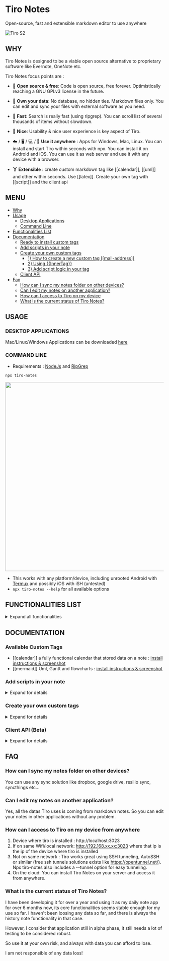 # Tiro Notes

Open-source, fast and extensible markdown editor to use anywhere

![Tiro S2](https://user-images.githubusercontent.com/2981891/161093353-e9c2df15-ffca-4d2f-839d-ced9ced659b1.jpg)

## WHY

Tiro Notes is designed to be a viable open source alternative to proprietary software like Evernote, OneNote etc. 

Tiro Notes focus points are : 

- 👼 **Open source & free**: Code is open source, free forever. Optimistically reaching a GNU GPLv3 license in the future.
- 👑 **Own your data**: No database, no hidden ties. Markdown files only. You can edit and sync your files with external software as you need.


- 🚅 **Fast**: Search is really fast (using ripgrep). You can scroll list of several thousands of items without slowdown.
- 💅 **Nice**: Usability & nice user experience is key aspect of Tiro.


- ☁️ / 🖥️ /  💻 / 📱 **Use it anywhere** : Apps for Windows, Mac, Linux. You can install and start Tiro within seconds with npx. You can install it on Android and iOS. You can use it as web server and use it with any device with a browser.
- 🏋 **Extensible** : create custom markdown tag like [[calendar]], [[uml]] and other within seconds. Use [[latex]]. Create your own tag with [[script]] and the client api

## MENU
* [Why](#why)
* [Usage](#usage)
  + [Desktop Applications](#desktop-applications)
  + [Command Line](#command-line)
* [Functionalities List](#functionalities-list)
* [Documentation](#documentation)
    + [Ready to install custom tags](#ready-to-install-custom-tags)
    + [Add scripts in your note](#add-scripts-in-your-note)
    + [Create your own custom tags](#create-your-own-custom-tags)
      - [1) How to create a new custom tag [[mail-address]]](#1--how-to-create-a-new-custom-tag--)
      - [2) Using {{InnerTag}}](#2--using---innertag--)
      - [3) Add script logic in your tag](#3--add-script-logic-in-your-tag--)
    + [Client API](#client-api)
* [Faq](#faq)
  + [How can I sync my notes folder on other devices?](#how-can-i-sync-my-notes-folder-on-other-devices)
  + [Can I edit my notes on another application?](#can-i-edit-my-notes-on-another-application)
  + [How can I access to Tiro on my device](#how-can-i-access-to-tiro-on-my-device)
  + [What is the current status of Tiro Notes?](#what-is-the-current-status-of-tiro-notes)

## USAGE

### DESKTOP APPLICATIONS

Mac/Linux/Windows Applications can be downloaded [here](https://github.com/dotgreg/tiro-notes/releases/tag/production) 

### COMMAND LINE
- Requirements : [NodeJs](https://nodejs.org/en/download/) and [RipGrep](https://github.com/BurntSushi/ripgrep)

```
npx tiro-notes
```

<img src="https://user-images.githubusercontent.com/2981891/159723396-b5e81dcd-a4aa-4581-9b7f-e3b62bcdef65.gif" width="600"/>

- This works with any platform/device, including unrooted Android with [Termux](https://termux.com) and possibly iOS with iSH (untested)
- ```npx tiro-notes --help``` for all available options


## FUNCTIONALITIES LIST
<details>
  <summary>Expand all functionalities</summary>
  
  
**Note Edition**
- 🖊️ Mardown notes edition
- 🌄 Drag and Drop images & files upload (stored in a relative .resources folder)
- 🔗 Notes linking
- 🔑 End to end (E2E) note encryption (RSA 2048)
- 🏛 Note changes history
- 📄 Export to PDF
- 🏋 Embed videos and other web content (with iframe)
- 🏋 create javascript applications within your note with [[script]] 
- 💱 display math formulas with [[latex]] 
- 🧬 display UML and other diagrams with [[diagram]] (custom tags)
- (🔧) 💬 Text to Speech (beta)
- (🔧) 📡 Server Collaborative edition (planned...)

**Search**
- 🔍 Fast search (~2s for 30k notes)
- 🔬 Search filters (intitle: etc...)

**Folders Tree & Notes List**
- 🗂️ Folders management (create/rename/move/delete)
- 🏎️ Fast Notes List (can display 10k files without slowdown)
- 🧮 Notes List sorting (date creation/date modification/name)
- 👁️ Note preview in Notes List (with image and text)
- 📤 Last notes edited
- 🌄 Images list view

**Security**
- 🔒 Application login (user/password)
- 🔒 HTTPS support (with self signed certificate)

**Platforms**
- 💻 Windows/Mac/Linux applications
- 🥷 10 seconds install & start with command line NPX 
- 📱 Install on Android with Termux and NPX
- ☁️ Use it as a local application, as a local or cloud server.
- 📟 Use it on any device with a browser (Mobile, tablet and Desktop interface)
- (🔧)📱 Install on iOS with iSH and NPX (to be tested...)
</details>


## DOCUMENTATION

### Available Custom Tags
  - [[calendar]] a fully functional calendar that stored data on a note : [install instructions & screenshot](https://gist.github.com/dotgreg/cb758ff85be8f9afb9c7854be494c945#comments)
  - [[mermaid]] Uml, Gantt and flowcharts : [install instructions & screenshot](https://gist.github.com/dotgreg/cb758ff85be8f9afb9c7854be494c945#comments)

### Add scripts in your note

<details>
  <summary>Expand for details</summary>
  You can add javascript logic in your note with the special tag [[script]]
  
  You need to use ```return``` to output it in the preview.
  
  ```
  .... Note content ....
  
  [[script]]]
  const stringToDisplay = `this is a hello world from javascript`
  const randomNumber = Math.round(Math.random() * 1000)
  return `${stringToDisplay} ${randomNumber} `
  [[script]]
  
  .... Note content ....
  ```
  
  will output something like 
  
  ```
  .... Note content ....
  
  this is a hello world from javascript 102
  
  .... Note content ....
  
  ```
</details>

### Create your own custom tags

<details>
  <summary>Expand for details</summary>
  
  #### 1) How to create a new custom tag [[mail-address]]
  In order to install a new tag, you need to create a new note in ```/.tiro/tags/``` folder. (create the /tags directory if doesn't exists).
  
  The content of that note will then be placed instead of the tag.
  
  So in order to create a custom tag [[mail-address]], you will need to create ```/.tiro/tags/mail-address.md```
  
  So with ```/.tiro/tags/mail-address.md``` content being :
  ```
  10 Downing Street
  City of Westminster
  London, SW1
  ```
  
  And your note content being
    
  ```
  .... Note content ....
  
  [[mail-address]] [[mail-address]]
  
  .... Note content ....
  
  ```
  
  The result will give
  
   ```
  .... Note content ....
  
  10 Downing Street
  City of Westminster
  London, SW1
  
  .... Note content ....
  
  ```
  
  
  #### 2) Using {{InnerTag}}
  The content inside the custom tags can be fetched with the special tag ```{{innerTag}}```
  
  So with ```/.tiro/tags/mail-address.md``` content being :
  ```
  10 Downing Street
  City of Westminster
  London, SW1
  {{innerTag}}
  ```
  
  Calling ```[[mail-address]] John Foo [[mail-address]]``` in any note will be replaced by
  
  ```
  10 Downing Street
  City of Westminster
  London, SW1
  John Foo
  ```
  
  ### 3) Add script logic in your tag
  
  You can add javascript to your custom tag with the special tag [[script]]
  
  If we have ```/.tiro/tags/square-number.md``` with the following content : 
  ```
  The multiplied result is : 
  [[script]]]
  const numberToSquare = {{innerTag}}
  return `${numberToSquare * numberToSquare}`
  [[script]]
  ```
  
  Using ```[[square-number]] 4 [[square-number]]``` will return ```The multiplied result is :  16```
  
  
</details>


### Client API (Beta)
<details>
  <summary>Expand for details</summary>
  
  
  Tiro Notes provides a Client API accessible using the developer console of your browser :
  ![Screenshot 2022-03-31 at 18 39 22](https://user-images.githubusercontent.com/2981891/161106559-b27890d1-fca4-4e66-a6ff-0bdf38f679b3.jpg)

  typing ``` window.tiroCli ``` will give you the updated list of available functions. Each function has a description ```window.tiroCli.FUNCTION.description``` and can be called like that ```window.tiroCli.FUNCTION.f()```
  
  The Tiro Cli allows you to :
  - fetch a note content : ```window.tiroCli.clientApiGetFileContent```
  - modify a note content : ```window.tiroCli.clientApiSetFileContent```
  - Load an external javascript file : ```window.tiroCli.loadScripts(['https://', 'https://', ...], function () => {})```
  - Show the current note content : ```window.tiroCli.fileContent```
  - Trigger a search in the interface : ```window.tiroCli.triggerSearch```
  - Set the Dual Editor view type temporarily : ```window.tiroCli.setTempViewType ("both", "editor", "preview")```
  
  /!\ this API and CLI structure is meant to change in term of structure, make sure to check window.tiroCli when upgrading to a new version /!\
  
</details>



## FAQ

### How can I sync my notes folder on other devices?
You can use any sync solution like dropbox, google drive, resilio sync, syncthings etc...

### Can I edit my notes on another application?
Yes, all the datas Tiro uses is coming from markdown notes. So you can edit your notes in other applications without any problem.

### How can I access to Tiro on my device from anywhere
1) Device where tiro is installed : http://localhost:3023 
2) If on same Wifi/local network: http://192.168.xx.xx:3023 where that ip is the ip of the device where tiro is installed
3) Not on same network : Tiro works great using SSH tunneling, AutoSSH or similar (free ssh tunnels solutions exists like https://opentunnel.net/). Npx tiro-notes also includes a --tunnel option for easy tunneling.
4) On the cloud: You can install Tiro Notes on your server and access it from anywhere.

### What is the current status of Tiro Notes? 
I have been developing it for over a year and using it as my daily note app for over 6 months now, its core functionalities seems stable enough for my use so far.
I haven't been loosing any data so far, and there is always the history note functionality in that case.

However, I consider that application still in alpha phase, it still needs a lot of testing to be considered robust.

So use it at your own risk, and always with data you can afford to lose.

I am not responsible of any data loss!
